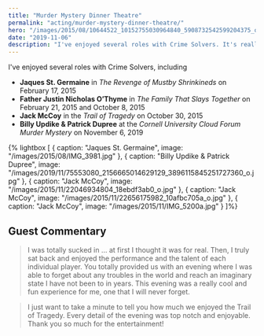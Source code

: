 ```yaml
---
title: "Murder Mystery Dinner Theatre"
permalink: "acting/murder-mystery-dinner-theatre/"
hero: "/images/2015/08/10644522_10152755030964840_5908732542599204375_o.jpg"
date: "2019-11-06"
description: "I've enjoyed several roles with Crime Solvers. It's really fun to form a story around the character I'm playing, interacting with guests."
---
```


I've enjoyed several roles with Crime Solvers, including

- **Jaques St. Germaine** in _The Revenge of Mustby Shrinkineds_ on February 17, 2015
- **Father Justin Nicholas O’Thyme** in _The Family That Slays Together_ on February 21, 2015 and October 8, 2015
- **Jack McCoy** in the _Trail of Tragedy_ on October 30, 2015
- **Billy Updike & Patrick Dupree** at the _Cornell University Cloud Forum Murder Mystery_ on November 6, 2019

{% lightbox [
    { caption: "Jaques St. Germaine", image: "/images/2015/08/IMG_3981.jpg" },
    { caption: "Billy Updike & Patrick Dupree", image: "/images/2019/11/75553080_2156665014629129_3896115845251727360_o.jpg" },
    { caption: "Jack McCoy", image: "/images/2015/11/22046934804_18ebdf3ab0_o.jpg" },
    { caption: "Jack McCoy", image: "/images/2015/11/22656175982_10afbc705a_o.jpg" },
    { caption: "Jack McCoy", image: "/images/2015/11/IMG_5200a.jpg" }
]%}

## Guest Commentary

> I was totally sucked in … at first I thought it was for real. Then, I truly sat back and enjoyed the performance and the talent of each individual player. You totally provided us with an evening where I was able to forget about any troubles in the world and reach an imaginary state I have not been to in years. This evening was a really cool and fun experience for me, one that I will never forget.

> I just want to take a minute to tell you how much we enjoyed the Trail of Tragedy. Every detail of the evening was top notch and enjoyable. Thank you so much for the entertainment!
